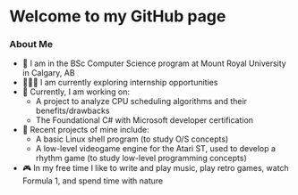 <!--
**abois526/abois526** is a ✨ _special_ ✨ repository because its `README.md` (this file) appears on your GitHub profile.
-->

# Welcome to my GitHub page

### About Me

- 📍 I am in the BSc Computer Science program at Mount Royal University in Calgary, AB
- 🧑🏻‍💻 I am currently exploring internship opportunities
- 🌱 Currently, I am working on:
  - A project to analyze CPU scheduling algorithms and their benefits/drawbacks
  - The Foundational C# with Microsoft developer certification
- 🔭 Recent projects of mine include:
  - A basic Linux shell program (to study O/S concepts)
  - A low-level videogame engine for the Atari ST, used to develop a rhythm game (to study low-level programming concepts)
- 🎮 In my free time I like to write and play music, play retro games, watch Formula 1, and spend time with nature
